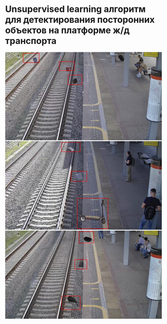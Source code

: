# Unsupervised learning алгоритм для детектирования посторонних объектов на платформе ж/д транспорта
![Image alt](https://github.com/TooCurious/Anomaly_Detection_on_Railway/blob/main/1126_3.png)
![Image alt](https://github.com/TooCurious/Anomaly_Detection_on_Railway/blob/main/1696_3.png)
![Image alt](https://github.com/TooCurious/Anomaly_Detection_on_Railway/blob/main/775_3.png)
